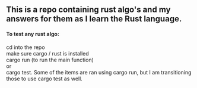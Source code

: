 ## This is a repo containing rust algo's and my answers for them as I learn the Rust language.

#### To test any rust algo:

cd into the repo  
make sure cargo / rust is installed  
cargo run (to run the main function)  
or  
cargo test. Some of the items are ran using cargo run, but I am transitioning those to use cargo test as well. 
